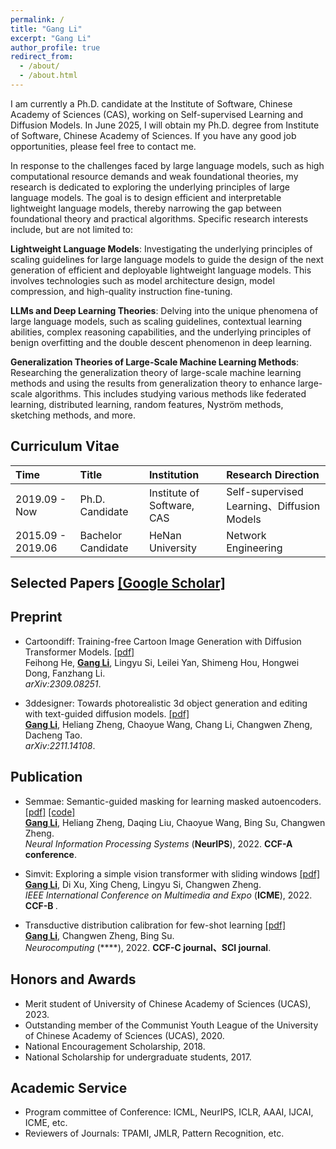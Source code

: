 ```yaml
---
permalink: /
title: "Gang Li"
excerpt: "Gang Li"
author_profile: true
redirect_from: 
  - /about/
  - /about.html
---
```


I am currently a Ph.D. candidate at the Institute of Software, Chinese Academy of Sciences (CAS), working on Self-supervised Learning and Diffusion Models.
In June 2025, I will obtain my Ph.D. degree from Institute of Software, Chinese Academy of Sciences. If you have any good job opportunities, please feel free to contact me.

In response to the challenges faced by large language models, such as high computational resource demands and weak foundational theories, my research is dedicated to exploring the underlying principles of large language models. The goal is to design efficient and interpretable lightweight language models, thereby narrowing the gap between foundational theory and practical algorithms. Specific research interests include, but are not limited to:

**Lightweight Language Models**: Investigating the underlying principles of scaling guidelines for large language models to guide the design of the next generation of efficient and deployable lightweight language models. This involves technologies such as model architecture design, model compression, and high-quality instruction fine-tuning.

**LLMs and Deep Learning Theories**: Delving into the unique phenomena of large language models, such as scaling guidelines, contextual learning abilities, complex reasoning capabilities, and the underlying principles of benign overfitting and the double descent phenomenon in deep learning.

**Generalization Theories of Large-Scale Machine Learning Methods**: Researching the generalization theory of large-scale machine learning methods and using the results from generalization theory to enhance large-scale algorithms. This includes studying various methods like federated learning, distributed learning, random features, Nyström methods, sketching methods, and more.

## Curriculum Vitae 

| Time               | Title                                                       | Institution                               | Research Direction                                    |
|:-------------------| :---------------------------------------------------------- | :---------------------------------------- | :---------------------------------------------------- |
| 2019.09 - Now  | Ph.D. Candidate                                             | Institute of Software, CAS | Self-supervised Learning、Diffusion Models |
| 2015.09 - 2019.06  | Bachelor Candidate                                          | HeNan University                   | Network Engineering            |

## Selected Papers [[Google Scholar]](https://scholar.google.com/citations?user=StWrqHIAAAAJ&hl=en)
## Preprint
* Cartoondiff: Training-free Cartoon Image Generation with Diffusion Transformer Models.
[[pdf]](https://arxiv.org/pdf/2309.08251.pdf) <br>
Feihong He, <u><b>Gang Li</b></u>, Lingyu Si, Leilei Yan, Shimeng Hou, Hongwei Dong, Fanzhang Li.  <br>
<i> arXiv:2309.08251</i>.

* 3ddesigner: Towards photorealistic 3d object generation and editing with text-guided diffusion models.
[[pdf]](https://arxiv.org/pdf/2211.14108) <br>
<u><b>Gang Li</b></u>, Heliang Zheng, Chaoyue Wang, Chang Li, Changwen Zheng, Dacheng Tao.  <br>
<i> arXiv:2211.14108</i>.

## Publication

* Semmae: Semantic-guided masking for learning masked autoencoders.
[[pdf]](https://proceedings.neurips.cc/paper_files/paper/2022/file/5c186016d0844767209dc36e9e61441b-Paper-Conference.pdf)
[[code]](https://github.com/ucasligang/SemMAE) <br>
<u><b>Gang Li</b></u>, Heliang Zheng, Daqing Liu, Chaoyue Wang, Bing Su, Changwen Zheng. <br>
<i>Neural Information Processing Systems</i> (**NeurIPS**), 2022. <b>CCF-A conference</b>.

* Simvit: Exploring a simple vision transformer with sliding windows
[[pdf]](https://arxiv.org/pdf/2112.13085.pdf) <br>
<u><b>Gang Li</b></u>, Di Xu, Xing Cheng, Lingyu Si, Changwen Zheng. <br>
<i>IEEE International Conference on Multimedia and Expo</i> (**ICME**), 2022. <b>CCF-B </b>.

* Transductive distribution calibration for few-shot learning
[[pdf]](https://www.sciencedirect.com/science/article/abs/pii/S0925231222006634) <br>
<u><b>Gang Li</b></u>, Changwen Zheng, Bing Su. <br>
<i>Neurocomputing</i> (****), 2022. <b>CCF-C journal、SCI journal</b>.



## Honors and Awards

* Merit student of University of Chinese Academy of Sciences (UCAS), 2023.
* Outstanding member of the Communist Youth League of the University of Chinese Academy of Sciences (UCAS), 2020.
* National Encouragement Scholarship, 2018.
* National Scholarship for undergraduate students, 2017.

## Academic Service
* Program committee of Conference: ICML, NeurIPS, ICLR, AAAI, IJCAI, ICME, etc.
* Reviewers of Journals: TPAMI, JMLR, Pattern Recognition, etc.

